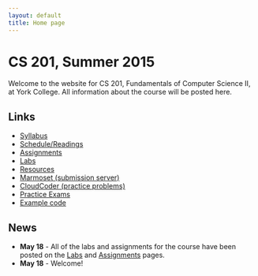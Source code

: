 ```yaml
---
layout: default
title: Home page
---
```


# CS 201, Summer 2015

Welcome to the website for CS 201, Fundamentals of Computer Science II, at York College.  All information about the course will be posted here.

## Links

<ul>
  <li><a href="syllabus.html">Syllabus</a></li>
  <li><a href="schedule.html">Schedule/Readings</a></li>
  <li><a href="assign/index.html">Assignments</a></li>
  <li><a href="labs/index.html">Labs</a></li>
  <li><a href="resources/index.html">Resources</a></li>
  <li><a href="https://cs.ycp.edu/marmoset">Marmoset (submission server)</a></li>
  <li><a href="https://cs.ycp.edu/cloudcoder">CloudCoder (practice problems)</a></li>
  <li><a href="practice/index.html">Practice Exams</a></li>
  <li><a href="examples/index.html">Example code</a></li>
</ul>

## News

* **May 18** - All of the labs and assignments for the course have been posted on the [Labs](labs/index.html) and [Assignments](assign/index.html) pages.
* **May 18** - Welcome!
